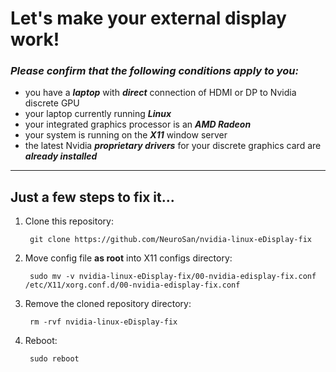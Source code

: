 # Let's make your external display work!

### _Please confirm that the following conditions apply to you:_
* you have a _**laptop**_ with _**direct**_ connection of HDMI or DP to Nvidia discrete GPU
* your laptop currently running _**Linux**_
* your integrated graphics processor is an _**AMD Radeon**_
* your system is running on the _**X11**_ window server
* the latest Nvidia _**proprietary drivers**_ for your discrete graphics card are _**already installed**_

---

## Just a few steps to fix it...

1. Clone this repository:

        git clone https://github.com/NeuroSan/nvidia-linux-eDisplay-fix

2. Move config file **as root** into X11 configs directory:

        sudo mv -v nvidia-linux-eDisplay-fix/00-nvidia-edisplay-fix.conf /etc/X11/xorg.conf.d/00-nvidia-edisplay-fix.conf

4. Remove the cloned repository directory:

        rm -rvf nvidia-linux-eDisplay-fix

5. Reboot:

        sudo reboot
